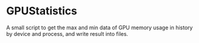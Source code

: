# GPUStatistics
A small script to get the max and min data of GPU memory usage in history by device and process, and write result into files.
